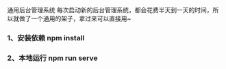通用后台管理系统
每次启动新的后台管理系统，都会花费半天到一天的时间，所以就做了一个通用的架子，拿过来可以直接用~

### 1、安装依赖 npm install
### 2、本地运行 npm run serve
             
